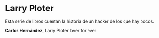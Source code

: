 # Larry Ploter

Esta serie de libros cuentan la historia de un hacker de los que hay pocos.

**Carlos Hernández**, Larry Ploter lover for ever
